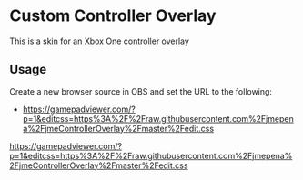 # Custom Controller Overlay
This is a skin for an Xbox One controller overlay

## Usage
Create a new browser source in OBS and set the URL to the following:
* https://gamepadviewer.com/?p=1&editcss=https%3A%2F%2Fraw.githubusercontent.com%2Fjmepena%2FjmeControllerOverlay%2Fmaster%2Fedit.css

https://gamepadviewer.com/?p=1&editcss=https%3A%2F%2Fraw.githubusercontent.com%2Fjmepena%2FjmeControllerOverlay%2Fmaster%2Fedit.css
